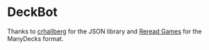 # DeckBot

Thanks to [crhallberg](https://github.com/crhallberg/json-against-humanity) for the JSON library and [Reread Games](https://github.com/Lattyware/massivedecks/tree/main) for the ManyDecks format.